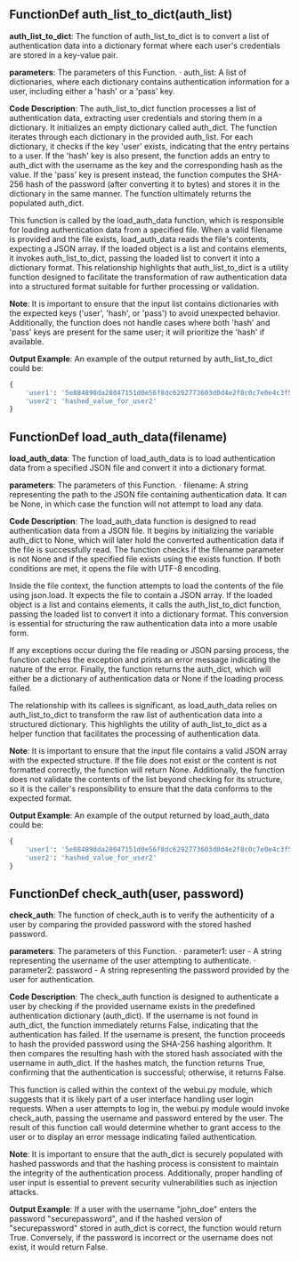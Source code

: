## FunctionDef auth_list_to_dict(auth_list)
**auth_list_to_dict**: The function of auth_list_to_dict is to convert a list of authentication data into a dictionary format where each user's credentials are stored in a key-value pair.

**parameters**: The parameters of this Function.
· auth_list: A list of dictionaries, where each dictionary contains authentication information for a user, including either a 'hash' or a 'pass' key.

**Code Description**: The auth_list_to_dict function processes a list of authentication data, extracting user credentials and storing them in a dictionary. It initializes an empty dictionary called auth_dict. The function iterates through each dictionary in the provided auth_list. For each dictionary, it checks if the key 'user' exists, indicating that the entry pertains to a user. If the 'hash' key is also present, the function adds an entry to auth_dict with the username as the key and the corresponding hash as the value. If the 'pass' key is present instead, the function computes the SHA-256 hash of the password (after converting it to bytes) and stores it in the dictionary in the same manner. The function ultimately returns the populated auth_dict.

This function is called by the load_auth_data function, which is responsible for loading authentication data from a specified file. When a valid filename is provided and the file exists, load_auth_data reads the file's contents, expecting a JSON array. If the loaded object is a list and contains elements, it invokes auth_list_to_dict, passing the loaded list to convert it into a dictionary format. This relationship highlights that auth_list_to_dict is a utility function designed to facilitate the transformation of raw authentication data into a structured format suitable for further processing or validation.

**Note**: It is important to ensure that the input list contains dictionaries with the expected keys ('user', 'hash', or 'pass') to avoid unexpected behavior. Additionally, the function does not handle cases where both 'hash' and 'pass' keys are present for the same user; it will prioritize the 'hash' if available.

**Output Example**: An example of the output returned by auth_list_to_dict could be:
```python
{
    'user1': '5e884898da28047151d0e56f8dc6292773603d0d4e2f8c0c7e0e4c3f5e4e2f8c',  # SHA-256 hash of 'password'
    'user2': 'hashed_value_for_user2'
}
```
## FunctionDef load_auth_data(filename)
**load_auth_data**: The function of load_auth_data is to load authentication data from a specified JSON file and convert it into a dictionary format.

**parameters**: The parameters of this Function.
· filename: A string representing the path to the JSON file containing authentication data. It can be None, in which case the function will not attempt to load any data.

**Code Description**: The load_auth_data function is designed to read authentication data from a JSON file. It begins by initializing the variable auth_dict to None, which will later hold the converted authentication data if the file is successfully read. The function checks if the filename parameter is not None and if the specified file exists using the exists function. If both conditions are met, it opens the file with UTF-8 encoding. 

Inside the file context, the function attempts to load the contents of the file using json.load. It expects the file to contain a JSON array. If the loaded object is a list and contains elements, it calls the auth_list_to_dict function, passing the loaded list to convert it into a dictionary format. This conversion is essential for structuring the raw authentication data into a more usable form.

If any exceptions occur during the file reading or JSON parsing process, the function catches the exception and prints an error message indicating the nature of the error. Finally, the function returns the auth_dict, which will either be a dictionary of authentication data or None if the loading process failed.

The relationship with its callees is significant, as load_auth_data relies on auth_list_to_dict to transform the raw list of authentication data into a structured dictionary. This highlights the utility of auth_list_to_dict as a helper function that facilitates the processing of authentication data.

**Note**: It is important to ensure that the input file contains a valid JSON array with the expected structure. If the file does not exist or the content is not formatted correctly, the function will return None. Additionally, the function does not validate the contents of the list beyond checking for its structure, so it is the caller's responsibility to ensure that the data conforms to the expected format.

**Output Example**: An example of the output returned by load_auth_data could be:
```python
{
    'user1': '5e884898da28047151d0e56f8dc6292773603d0d4e2f8c0c7e0e4c3f5e4e2f8c',  # SHA-256 hash of 'password'
    'user2': 'hashed_value_for_user2'
}
```
## FunctionDef check_auth(user, password)
**check_auth**: The function of check_auth is to verify the authenticity of a user by comparing the provided password with the stored hashed password.

**parameters**: The parameters of this Function.
· parameter1: user - A string representing the username of the user attempting to authenticate.
· parameter2: password - A string representing the password provided by the user for authentication.

**Code Description**: The check_auth function is designed to authenticate a user by checking if the provided username exists in the predefined authentication dictionary (auth_dict). If the username is not found in auth_dict, the function immediately returns False, indicating that the authentication has failed. If the username is present, the function proceeds to hash the provided password using the SHA-256 hashing algorithm. It then compares the resulting hash with the stored hash associated with the username in auth_dict. If the hashes match, the function returns True, confirming that the authentication is successful; otherwise, it returns False.

This function is called within the context of the webui.py module, which suggests that it is likely part of a user interface handling user login requests. When a user attempts to log in, the webui.py module would invoke check_auth, passing the username and password entered by the user. The result of this function call would determine whether to grant access to the user or to display an error message indicating failed authentication.

**Note**: It is important to ensure that the auth_dict is securely populated with hashed passwords and that the hashing process is consistent to maintain the integrity of the authentication process. Additionally, proper handling of user input is essential to prevent security vulnerabilities such as injection attacks.

**Output Example**: If a user with the username "john_doe" enters the password "securepassword", and if the hashed version of "securepassword" stored in auth_dict is correct, the function would return True. Conversely, if the password is incorrect or the username does not exist, it would return False.
